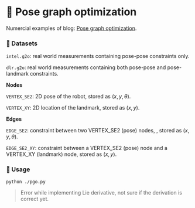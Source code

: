 # :robot: Pose graph optimization

Numercial examples of blog: [Pose graph optimization](https://dgbshien.com/post/pose_graph_optimization.html).

### :file_folder: Datasets

`intel.g2o`: real world measurements containing pose-pose constraints only.

`dlr.g2o`: real world measurements containing both pose-pose and pose-landmark constraints.

**Nodes**

`VERTEX_SE2`: 2D pose of the robot, stored as $(x, y, \theta)$.

`VERTEX_XY`: 2D location of the landmark, stored as $(x, y)$.
    
**Edges**

`EDGE_SE2`: constraint between two VERTEX_SE2 (pose) nodes, , stored as $(x, y, \theta)$.
    
`EDGE_SE2_XY`: constraint between a VERTEX_SE2 (pose) node and a VERTEX_XY (landmark) node, stored as $(x, y)$.


### :dog: Usage
```shell
python ./pgo.py
```

> Error while implementing Lie derivative, not sure if the derivation is correct yet.